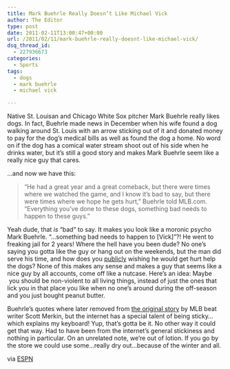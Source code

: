 ```yaml
---
title: Mark Buehrle Really Doesn’t Like Michael Vick
author: The Editor
type: post
date: 2011-02-11T13:00:47+00:00
url: /2011/02/11/mark-buehrle-really-doesnt-like-michael-vick/
dsq_thread_id:
  - 227936673
categories:
  - Sports
tags:
  - dogs
  - mark buehrle
  - michael vick

---
```

[<img class="alignright size-full wp-image-8919" title="mark-buehrle" src="http://media.punchingkitty.com/wordpress/2011/02/mark-buehrle.jpeg?filter=resize&w=250" alt="" />][1]Native St. Louisan and Chicago White Sox pitcher Mark Buehrle really likes dogs. In fact, Buehrle made news in December when his wife found a dog walking around St. Louis with an arrow sticking out of it and donated money to pay for the dog&#8217;s medical bills as well as found the dog a home. No word on if the dog has a comical water stream shoot out of his side when he drinks water, but it&#8217;s still a good story and makes Mark Buehrle seem like a really nice guy that cares.

&#8230;and now we have this:

> &#8220;He had a great year and a great comeback, but there were times where we watched the game, and I know it&#8217;s bad to say, but there were times where we hope he gets hurt,&#8221; Buehrle told MLB.com. &#8220;Everything you&#8217;ve done to these dogs, something bad needs to happen to these guys.&#8221;

Yeah dude, that _is_ &#8220;bad&#8221; to say. It makes you look like a moronic psycho Mark Buehrle. &#8220;&#8230;something bad needs to happen to [Vick]&#8221;?! He went to freaking jail for 2 years! Where the hell have you been dude? No one&#8217;s saying you gotta like the guy or hang out on the weekends, but the man did serve his time, and how does you <span style="text-decoration: underline;">publicly</span> wishing he would get hurt help the dogs? None of this makes any sense and makes a guy that seems like a nice guy by all accounts, come off like a nutcase. Here&#8217;s an idea: Maybe  you should be non-violent to all living things, instead of just the ones that lick you in that place you like when no one&#8217;s around during the off-season and you just bought peanut butter.

Buehrle&#8217;s quotes where later removed from <a href="http://chicago.whitesox.mlb.com/news/article.jsp?ymd=20110209&content_id=16602638&vkey=news_cws&c_id=cws" target="_blank">the original story</a> by MLB beat writer Scott Merkin, but the internet has a special talent of being sticky&#8230;which explains my keyboard! Yup, that&#8217;s gotta be it. No other way it could get that way. Had to have been from the internet&#8217;s general stickiness and nothing in particular. On an unrelated note, we&#8217;re out of lotion. If you go by the store we could use some&#8230;really dry out&#8230;because of the winter and all.

via <a href="http://sports.espn.go.com/chicago/mlb/news/story?id=6108605" target="_blank">ESPN</a>

 [1]: http://media.punchingkitty.com/wordpress/2011/02/mark-buehrle.jpeg
